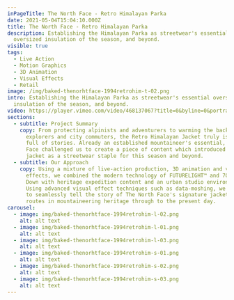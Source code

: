 ```yaml
---
inPageTitle: The North Face - Retro Himalayan Parka
date: 2021-05-04T15:04:10.000Z
title: The North Face - Retro Himalayan Parka
description: Establishing the Himalayan Parka as streetwear's essential
  oversized insulation of the season, and beyond.
visible: true
tags:
  - Live Action
  - Motion Graphics
  - 3D Animation
  - Visual Effects
  - Retail
image: /img/baked-thenorhtface-1994retrohim-t-02.png
intro: Establishing the Himalayan Parka as streetwear's essential oversized
  insulation of the season, and beyond.
video: https://player.vimeo.com/video/468137067?title=0&byline=0&portrait=0
sections:
  - subtitle: Project Summary
    copy: From protecting alpinists and adventurers to warming the backs of urban
      explorers and city commuters, the Retro Himalayan Jacket truly is a jacket
      full of stories. Already an established mountaineer's essential, The North
      Face challenged us to create a piece of content which introduced the
      jacket as a streetwear staple for this season and beyond.
  - subtitle: Our Approach
    copy: Using a mixture of live-action production, 3D animation and visual
      effects, we combined the modern technology of FUTURELIGHT™ and 700 Fill
      Down with heritage expedition content and an urban studio environment.
      Using advanced visual effect techniques such as data-moshing, we were able
      to seamlessly tell the story of The North Face's signature jacket from its
      routes in mountaineering heritage through to the present day.
carousel:
  - image: img/baked-thenorhtface-1994retrohim-l-02.png
    alt: alt text
  - image: img/baked-thenorhtface-1994retrohim-l-01.png
    alt: alt text
  - image: img/baked-thenorhtface-1994retrohim-l-03.png
    alt: alt text
  - image: img/baked-thenorhtface-1994retrohim-s-01.png
    alt: alt text
  - image: img/baked-thenorhtface-1994retrohim-s-02.png
    alt: alt text
  - image: img/baked-thenorhtface-1994retrohim-s-03.png
    alt: alt text
---
```

